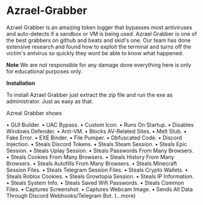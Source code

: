 # Azrael-Grabber

Azrael Grabber is an amazing token logger that bypasses most antiviruses and auto-detects if a sandbox or VM is being used.
Azrael Grabber is one of the best grabbers on github and beats and skid's one. Our team has done extensive research and found how to 
exploit the terminal and turns off the victim's antvirus so quickly they wont be able to know what happened.





**Note**
We are not responsible for any damage done everything here is only for educational purposes only.


**Installation** 

To install Azrael Grabber just extract the zip file and run the exe as administrator. Just as easy as that.




Azreal Grabber shows

• GUI Builder.
• UAC Bypass.
• Custom Icon.
• Runs On Startup.
• Disables Windows Defender.
• Anti-VM.
• Blocks AV-Related Sites.
• Melt Stub.
• Fake Error.
• EXE Binder.
• File Pumper.
• Obfuscated Code.
• Discord Injection.
• Steals Discord Tokens.
• Steals Steam Session.
• Steals Epic Session.
• Steals Uplay Session.
• Steals Passwords From Many Browsers.
• Steals Cookies From Many Browsers.
• Steals History From Many Browsers.
• Steals Autofills From Many Browsers.
• Steals Minecraft Session Files.
• Steals Telegram Session Files.
• Steals Crypto Wallets.
• Steals Roblox Cookies.
• Steals Growtopia Session.
• Steals IP Information.
• Steals System Info.
• Steals Saved Wifi Passwords.
• Steals Common Files.
• Captures Screenshot.
• Captures Webcam Image.
• Sends All Data Through Discord Webhooks/Telegram Bot.
(...more)
